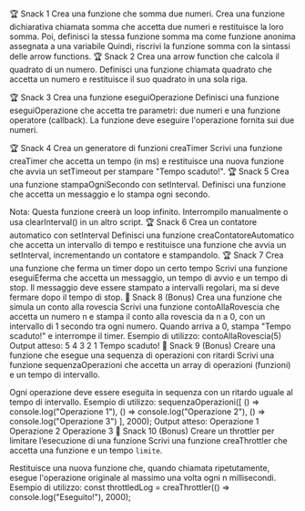🏆 Snack 1
Crea una funzione che somma due numeri.
Crea una funzione dichiarativa chiamata somma che accetta due numeri e restituisce la loro somma.
Poi, definisci la stessa funzione somma ma come funzione anonima assegnata a una variabile
Quindi, riscrivi la funzione somma con la sintassi delle arrow functions.
🏆 Snack 2
Crea una arrow function che calcola il quadrato di un numero.
Definisci una funzione chiamata quadrato che accetta un numero e restituisce il suo quadrato in una sola riga.

🏆 Snack 3
Crea una funzione eseguiOperazione
Definisci una funzione eseguiOperazione che accetta tre parametri: due numeri e una funzione operatore (callback). La funzione deve eseguire l'operazione fornita sui due numeri.

🏆 Snack 4
Crea un generatore di funzioni creaTimer
Scrivi una funzione creaTimer che accetta un tempo (in ms) e restituisce una nuova funzione che avvia un setTimeout per stampare "Tempo scaduto!".
🏆 Snack 5
Crea una funzione stampaOgniSecondo con setInterval.
Definisci una funzione che accetta un messaggio e lo stampa ogni secondo.

Nota: Questa funzione creerà un loop infinito. Interrompilo manualmente o usa clearInterval() in un altro script.
🏆 Snack 6
Crea un contatore automatico con setInterval
Definisci una funzione creaContatoreAutomatico che accetta un intervallo di tempo e restituisce una funzione che avvia un setInterval, incrementando un contatore e stampandolo.
🏆 Snack 7
Crea una funzione che ferma un timer dopo un certo tempo
Scrivi una funzione eseguiEferma che accetta un messaggio, un tempo di avvio e un tempo di stop. Il messaggio deve essere stampato a intervalli regolari, ma si deve fermare dopo il tempo di stop.
🎯 Snack 8 (Bonus)
Crea una funzione che simula un conto alla rovescia
Scrivi una funzione contoAllaRovescia che accetta un numero n e stampa il conto alla rovescia da n a 0, con un intervallo di 1 secondo tra ogni numero. Quando arriva a 0, stampa "Tempo scaduto!" e interrompe il timer.
Esempio di utilizzo:
contoAllaRovescia(5)
Output atteso:
5
4
3
2
1
Tempo scaduto!
🎯 Snack 9 (Bonus)
Creare una funzione che esegue una sequenza di operazioni con ritardi
Scrivi una funzione sequenzaOperazioni che accetta un array di operazioni (funzioni) e un tempo di intervallo.

Ogni operazione deve essere eseguita in sequenza con un ritardo uguale al tempo di intervallo.
Esempio di utilizzo:
sequenzaOperazioni([
  () => console.log("Operazione 1"),
  () => console.log("Operazione 2"),
  () => console.log("Operazione 3")
], 2000);
Output atteso:
Operazione 1
Operazione 2
Operazione 3
🎯 Snack 10 (Bonus)
Creare un throttler per limitare l’esecuzione di una funzione
Scrivi una funzione creaThrottler che accetta una funzione e un tempo `limite`.

Restituisce una nuova funzione che, quando chiamata ripetutamente, esegue l'operazione originale al massimo una volta ogni n millisecondi.
Esempio di utilizzo:
const throttledLog = creaThrottler(() => console.log("Eseguito!"), 2000);
​